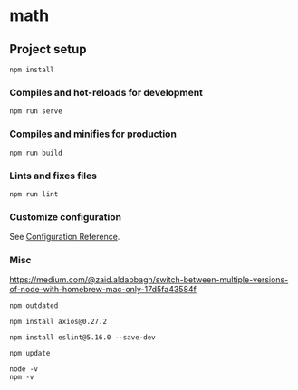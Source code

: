 # math

## Project setup
```
npm install
```

### Compiles and hot-reloads for development
```
npm run serve
```

### Compiles and minifies for production
```
npm run build
```

### Lints and fixes files
```
npm run lint
```

### Customize configuration
See [Configuration Reference](https://cli.vuejs.org/config/).


### Misc

https://medium.com/@zaid.aldabbagh/switch-between-multiple-versions-of-node-with-homebrew-mac-only-17d5fa43584f

```
npm outdated

npm install axios@0.27.2

npm install eslint@5.16.0 --save-dev

npm update

node -v
npm -v
```